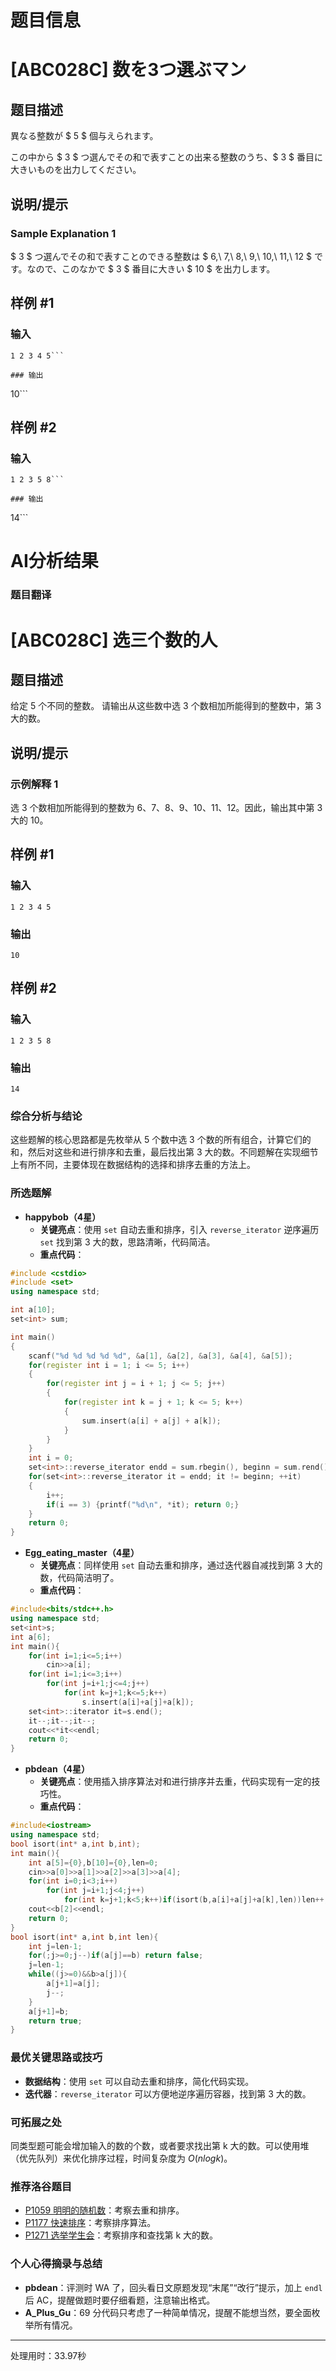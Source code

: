 # 题目信息

# [ABC028C] 数を3つ選ぶマン

## 题目描述

[problemUrl]: https://atcoder.jp/contests/abc028/tasks/abc028_c

異なる整数が $ 5 $ 個与えられます。

この中から $ 3 $ つ選んでその和で表すことの出来る整数のうち、$ 3 $ 番目に大きいものを出力してください。

## 说明/提示

### Sample Explanation 1

$ 3 $ つ選んでその和で表すことのできる整数は $ 6,\ 7,\ 8,\ 9,\ 10,\ 11,\ 12 $ です。なので、このなかで $ 3 $ 番目に大きい $ 10 $ を出力します。

## 样例 #1

### 输入

```
1 2 3 4 5```

### 输出

```
10```

## 样例 #2

### 输入

```
1 2 3 5 8```

### 输出

```
14```

# AI分析结果

### 题目翻译
# [ABC028C] 选三个数的人

## 题目描述
[problemUrl]: https://atcoder.jp/contests/abc028/tasks/abc028_c
给定 5 个不同的整数。
请输出从这些数中选 3 个数相加所能得到的整数中，第 3 大的数。

## 说明/提示
### 示例解释 1
选 3 个数相加所能得到的整数为 6、7、8、9、10、11、12。因此，输出其中第 3 大的 10。

## 样例 #1
### 输入
```
1 2 3 4 5
```
### 输出
```
10
```

## 样例 #2
### 输入
```
1 2 3 5 8
```
### 输出
```
14
```

### 综合分析与结论
这些题解的核心思路都是先枚举从 5 个数中选 3 个数的所有组合，计算它们的和，然后对这些和进行排序和去重，最后找出第 3 大的数。不同题解在实现细节上有所不同，主要体现在数据结构的选择和排序去重的方法上。

### 所选题解
- **happybob（4星）**
    - **关键亮点**：使用 `set` 自动去重和排序，引入 `reverse_iterator` 逆序遍历 `set` 找到第 3 大的数，思路清晰，代码简洁。
    - **重点代码**：
```cpp
#include <cstdio>
#include <set>
using namespace std;

int a[10];
set<int> sum;

int main()
{
    scanf("%d %d %d %d %d", &a[1], &a[2], &a[3], &a[4], &a[5]);
    for(register int i = 1; i <= 5; i++)
    {
        for(register int j = i + 1; j <= 5; j++)
        {
            for(register int k = j + 1; k <= 5; k++)
            {
                sum.insert(a[i] + a[j] + a[k]);
            }
        }
    }
    int i = 0;
    set<int>::reverse_iterator endd = sum.rbegin(), beginn = sum.rend();
    for(set<int>::reverse_iterator it = endd; it != beginn; ++it)
    {
        i++;
        if(i == 3) {printf("%d\n", *it); return 0;}
    }
    return 0;
}
```
- **Egg_eating_master（4星）**
    - **关键亮点**：同样使用 `set` 自动去重和排序，通过迭代器自减找到第 3 大的数，代码简洁明了。
    - **重点代码**：
```cpp
#include<bits/stdc++.h>
using namespace std;
set<int>s;
int a[6];
int main(){
    for(int i=1;i<=5;i++)
        cin>>a[i];
    for(int i=1;i<=3;i++)
        for(int j=i+1;j<=4;j++)
            for(int k=j+1;k<=5;k++)
                s.insert(a[i]+a[j]+a[k]);
    set<int>::iterator it=s.end();
    it--;it--;it--;
    cout<<*it<<endl;
    return 0;
}
```
- **pbdean（4星）**
    - **关键亮点**：使用插入排序算法对和进行排序并去重，代码实现有一定的技巧性。
    - **重点代码**：
```cpp
#include<iostream>
using namespace std;
bool isort(int* a,int b,int);
int main(){
    int a[5]={0},b[10]={0},len=0;
    cin>>a[0]>>a[1]>>a[2]>>a[3]>>a[4];
    for(int i=0;i<3;i++)
        for(int j=i+1;j<4;j++)
            for(int k=j+1;k<5;k++)if(isort(b,a[i]+a[j]+a[k],len))len++;
    cout<<b[2]<<endl;
    return 0;
}
bool isort(int* a,int b,int len){
    int j=len-1;
    for(;j>=0;j--)if(a[j]==b) return false;
    j=len-1;
    while((j>=0)&&b>a[j]){
        a[j+1]=a[j];
        j--;
    }
    a[j+1]=b;
    return true;
}
```

### 最优关键思路或技巧
- **数据结构**：使用 `set` 可以自动去重和排序，简化代码实现。
- **迭代器**：`reverse_iterator` 可以方便地逆序遍历容器，找到第 3 大的数。

### 可拓展之处
同类型题可能会增加输入的数的个数，或者要求找出第 k 大的数。可以使用堆（优先队列）来优化排序过程，时间复杂度为 $O(n log k)$。

### 推荐洛谷题目
- [P1059 明明的随机数](https://www.luogu.com.cn/problem/P1059)：考察去重和排序。
- [P1177 快速排序](https://www.luogu.com.cn/problem/P1177)：考察排序算法。
- [P1271 选举学生会](https://www.luogu.com.cn/problem/P1271)：考察排序和查找第 k 大的数。

### 个人心得摘录与总结
- **pbdean**：评测时 WA 了，回头看日文原题发现“末尾”“改行”提示，加上 `endl` 后 AC，提醒做题时要仔细看题，注意输出格式。
- **A_Plus_Gu**：69 分代码只考虑了一种简单情况，提醒不能想当然，要全面枚举所有情况。 

---
处理用时：33.97秒
